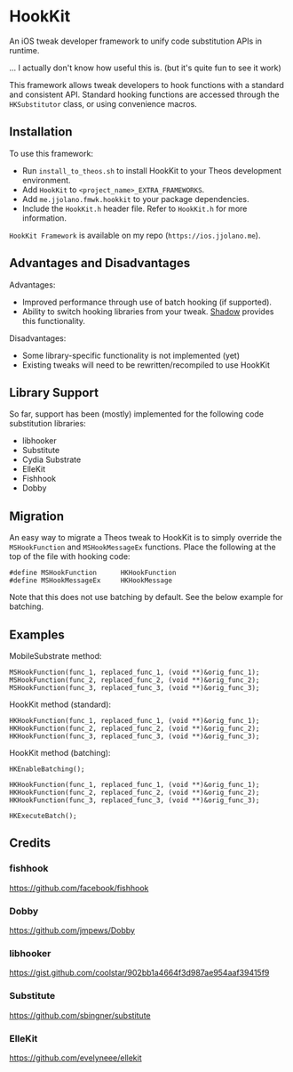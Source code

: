# HookKit

An iOS tweak developer framework to unify code substitution APIs in runtime.

... I actually don't know how useful this is. (but it's quite fun to see it work)

This framework allows tweak developers to hook functions with a standard and consistent API. Standard hooking functions are accessed through the `HKSubstitutor` class, or using convenience macros.

## Installation

To use this framework:

* Run `install_to_theos.sh` to install HookKit to your Theos development environment.
* Add `HookKit` to `<project_name>_EXTRA_FRAMEWORKS`.
* Add `me.jjolano.fmwk.hookkit` to your package dependencies.
* Include the `HookKit.h` header file. Refer to `HookKit.h` for more information.

`HookKit Framework` is available on my repo (`https://ios.jjolano.me`).

## Advantages and Disadvantages

Advantages:

* Improved performance through use of batch hooking (if supported).
* Ability to switch hooking libraries from your tweak. [Shadow](https://github.com/jjolano/shadow) provides this functionality.

Disadvantages:

* Some library-specific functionality is not implemented (yet)
* Existing tweaks will need to be rewritten/recompiled to use HookKit

## Library Support

So far, support has been (mostly) implemented for the following code substitution libraries:

* libhooker
* Substitute
* Cydia Substrate
* ElleKit
* Fishhook
* Dobby

## Migration

An easy way to migrate a Theos tweak to HookKit is to simply override the `MSHookFunction` and `MSHookMessageEx` functions. Place the following at the top of the file with hooking code:

```objc
#define MSHookFunction      HKHookFunction
#define MSHookMessageEx     HKHookMessage
```

Note that this does not use batching by default. See the below example for batching.

## Examples

MobileSubstrate method:

```objc
MSHookFunction(func_1, replaced_func_1, (void **)&orig_func_1);
MSHookFunction(func_2, replaced_func_2, (void **)&orig_func_2);
MSHookFunction(func_3, replaced_func_3, (void **)&orig_func_3);
```

HookKit method (standard):

```objc
HKHookFunction(func_1, replaced_func_1, (void **)&orig_func_1);
HKHookFunction(func_2, replaced_func_2, (void **)&orig_func_2);
HKHookFunction(func_3, replaced_func_3, (void **)&orig_func_3);
```

HookKit method (batching):

```objc
HKEnableBatching();

HKHookFunction(func_1, replaced_func_1, (void **)&orig_func_1);
HKHookFunction(func_2, replaced_func_2, (void **)&orig_func_2);
HKHookFunction(func_3, replaced_func_3, (void **)&orig_func_3);

HKExecuteBatch();
```

## Credits

### fishhook

<https://github.com/facebook/fishhook>

### Dobby

<https://github.com/jmpews/Dobby>

### libhooker

<https://gist.github.com/coolstar/902bb1a4664f3d987ae954aaf39415f9>

### Substitute

<https://github.com/sbingner/substitute>

### ElleKit

<https://github.com/evelyneee/ellekit>
